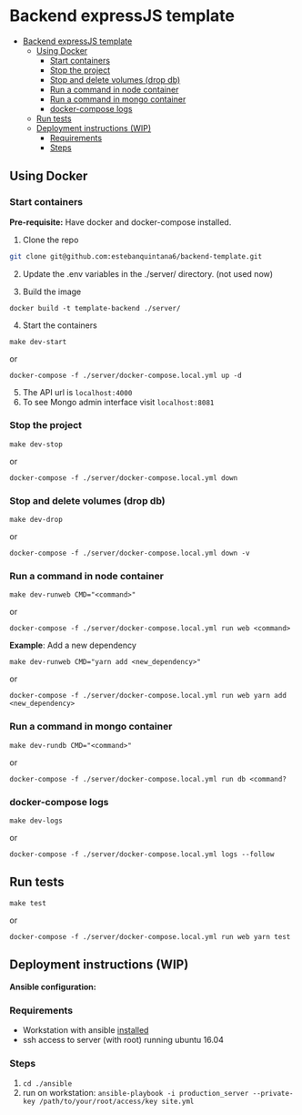 # Backend expressJS template

- [Backend expressJS template](#backend-expressjs-template)
	- [Using Docker](#using-docker)
		- [Start containers](#start-containers)
		- [Stop the project](#stop-the-project)
		- [Stop and delete volumes (drop db)](#stop-and-delete-volumes-drop-db)
		- [Run a command in node container](#run-a-command-in-node-container)
		- [Run a command in mongo container](#run-a-command-in-mongo-container)
		- [docker-compose logs](#docker-compose-logs)
	- [Run tests](#run-tests)
	- [Deployment instructions (WIP)](#deployment-instructions-wip)
		- [Requirements](#requirements)
		- [Steps](#steps)


## Using Docker

### Start containers

__Pre-requisite:__ Have docker and docker-compose installed.

1. Clone the repo

```bash
git clone git@github.com:estebanquintana6/backend-template.git
```

2. Update the .env variables in the ./server/ directory. (not used now)


3. Build the image

```
docker build -t template-backend ./server/
```

4. Start the containers

```
make dev-start
```
or
```
docker-compose -f ./server/docker-compose.local.yml up -d
```

5. The API url is `localhost:4000`
6. To see Mongo admin interface visit `localhost:8081`

### Stop the project

```
make dev-stop
```
or
```
docker-compose -f ./server/docker-compose.local.yml down
```

### Stop and delete volumes (drop db)

```
make dev-drop
```
or
```
docker-compose -f ./server/docker-compose.local.yml down -v
```

### Run a command in node container

```
make dev-runweb CMD="<command>"
```
or
```
docker-compose -f ./server/docker-compose.local.yml run web <command>
```

__Example__: Add a new dependency

```
make dev-runweb CMD="yarn add <new_dependency>"
```
or
```
docker-compose -f ./server/docker-compose.local.yml run web yarn add <new_dependency>
```

### Run a command in mongo container

```
make dev-rundb CMD="<command>"
```
or
```
docker-compose -f ./server/docker-compose.local.yml run db <command?
```

### docker-compose logs

```
make dev-logs
```
or
```
docker-compose -f ./server/docker-compose.local.yml logs --follow
```

## Run tests

```
make test
```
or
```
docker-compose -f ./server/docker-compose.local.yml run web yarn test
```

## Deployment instructions (WIP)

**Ansible configuration:**

### Requirements

* Workstation with ansible [installed](http://docs.ansible.com/ansible/latest/installation_guide/intro_installation.html#latest-releases-via-apt-ubuntu)
* ssh access to server (with root) running ubuntu 16.04

### Steps

1. `cd ./ansible`
2. run on workstation: `ansible-playbook -i production_server --private-key /path/to/your/root/access/key site.yml`
